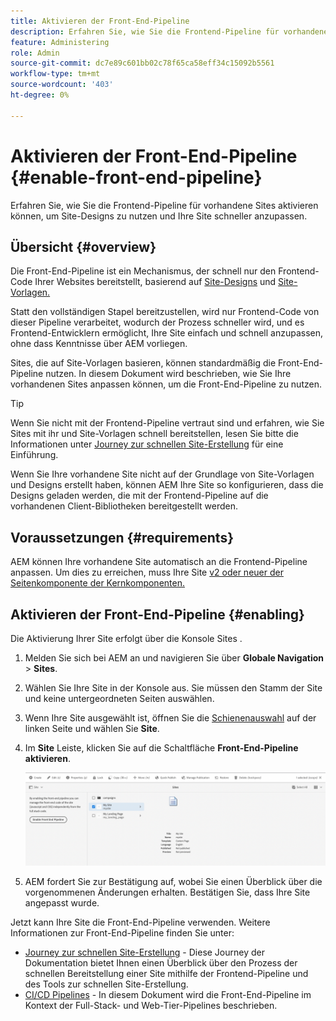```yaml
---
title: Aktivieren der Front-End-Pipeline
description: Erfahren Sie, wie Sie die Frontend-Pipeline für vorhandene Sites aktivieren können, um Site-Designs zu nutzen und Ihre Site schneller anzupassen.
feature: Administering
role: Admin
source-git-commit: dc7e89c601bb02c78f65ca58eff34c15092b5561
workflow-type: tm+mt
source-wordcount: '403'
ht-degree: 0%

---
```



# Aktivieren der Front-End-Pipeline {#enable-front-end-pipeline}

Erfahren Sie, wie Sie die Frontend-Pipeline für vorhandene Sites aktivieren können, um Site-Designs zu nutzen und Ihre Site schneller anzupassen.

## Übersicht {#overview}

Die Front-End-Pipeline ist ein Mechanismus, der schnell nur den Frontend-Code Ihrer Websites bereitstellt, basierend auf [Site-Designs](site-themes.md) und [Site-Vorlagen.](site-templates.md)

Statt den vollständigen Stapel bereitzustellen, wird nur Frontend-Code von dieser Pipeline verarbeitet, wodurch der Prozess schneller wird, und es Frontend-Entwicklern ermöglicht, Ihre Site einfach und schnell anzupassen, ohne dass Kenntnisse über AEM vorliegen.

Sites, die auf Site-Vorlagen basieren, können standardmäßig die Front-End-Pipeline nutzen. In diesem Dokument wird beschrieben, wie Sie Ihre vorhandenen Sites anpassen können, um die Front-End-Pipeline zu nutzen.

>[!TIP]
>
>Wenn Sie nicht mit der Frontend-Pipeline vertraut sind und erfahren, wie Sie Sites mit ihr und Site-Vorlagen schnell bereitstellen, lesen Sie bitte die Informationen unter [Journey zur schnellen Site-Erstellung](/help/journey-sites/quick-site/overview.md) für eine Einführung.

Wenn Sie Ihre vorhandene Site nicht auf der Grundlage von Site-Vorlagen und Designs erstellt haben, können AEM Ihre Site so konfigurieren, dass die Designs geladen werden, die mit der Frontend-Pipeline auf die vorhandenen Client-Bibliotheken bereitgestellt werden.

## Voraussetzungen {#requirements}

AEM können Ihre vorhandene Site automatisch an die Frontend-Pipeline anpassen. Um dies zu erreichen, muss Ihre Site [v2 oder neuer der Seitenkomponente der Kernkomponenten.](https://experienceleague.adobe.com/docs/experience-manager-core-components/using/components/page.html)

## Aktivieren der Front-End-Pipeline {#enabling}

Die Aktivierung Ihrer Site erfolgt über die Konsole Sites .

1. Melden Sie sich bei AEM an und navigieren Sie über **Globale Navigation** > **Sites**.
1. Wählen Sie Ihre Site in der Konsole aus. Sie müssen den Stamm der Site und keine untergeordneten Seiten auswählen.
1. Wenn Ihre Site ausgewählt ist, öffnen Sie die [Schienenauswahl](/help/sites-cloud/authoring/getting-started/basic-handling.md#rail-selector) auf der linken Seite und wählen Sie **Site**.
1. Im **Site** Leiste, klicken Sie auf die Schaltfläche **Front-End-Pipeline aktivieren**.

   ![Front-End-Pipeline aktivieren](/help/sites-cloud/administering/assets/enable-front-end-pipeline.png)

1. AEM fordert Sie zur Bestätigung auf, wobei Sie einen Überblick über die vorgenommenen Änderungen erhalten. Bestätigen Sie, dass Ihre Site angepasst wurde.

Jetzt kann Ihre Site die Front-End-Pipeline verwenden. Weitere Informationen zur Front-End-Pipeline finden Sie unter:

* [Journey zur schnellen Site-Erstellung](/help/journey-sites/quick-site/overview.md) - Diese Journey der Dokumentation bietet Ihnen einen Überblick über den Prozess der schnellen Bereitstellung einer Site mithilfe der Frontend-Pipeline und des Tools zur schnellen Site-Erstellung.
* [CI/CD Pipelines](/help/implementing/cloud-manager/configuring-pipelines/introduction-ci-cd-pipelines.md#front-end) - In diesem Dokument wird die Front-End-Pipeline im Kontext der Full-Stack- und Web-Tier-Pipelines beschrieben.
